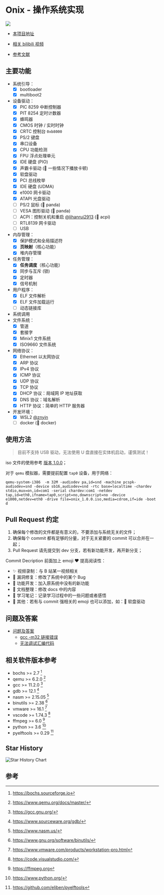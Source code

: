 # Onix - 操作系统实现

![](./docs/others/images/snapshot.png)

- [本项目地址](https://github.com/StevenBaby/onix)

- [相关 bilibili 视频](https://www.bilibili.com/video/BV1gR4y1u7or/)

- [参考文献](./docs/others/参考文献.md)

## 主要功能

- 系统引导：
    - [x] bootloader
    - [x] multiboot2
- 设备驱动：
    - [x] PIC 8259 中断控制器
    - [x] PIT 8254 定时计数器
    - [x] 蜂鸣器
    - [x] CMOS 时钟 / 实时时钟
    - [x] CRTC 控制台 `0xb8000`
    - [x] PS/2 键盘
    - [x] 串口设备
    - [x] CPU 功能检测
    - [x] FPU 浮点处理单元
    - [x] IDE 硬盘 (PIO)
    - [x] 声霸卡驱动 (🐛 一些情况下播放卡顿)
    - [x] 软盘驱动
    - [x] PCI 总线枚举
    - [x] IDE 硬盘 (UDMA)
    - [x] e1000 网卡驱动
    - [x] ATAPI 光盘驱动
    - [ ] PS/2 鼠标 (🌱 panda)
    - [ ] VESA 图形驱动 (🌱 panda)
    - [ ] ACPI：控制关机和重启 [@lihanrui2913](https://github.com/lihanrui2913) (🌱 acpi)
    - [ ] RTL8139 网卡驱动
    - [ ] USB
- 内存管理：
    - [x] 保护模式和全局描述符
    - [x] **页映射**（核心功能）
    - [x] 堆内存管理
- 任务管理：
    - [x] **任务调度**（核心功能）
    - [x] 同步与互斥 (锁)
    - [x] 定时器
    - [x] 信号机制
- 用户程序：
    - [x] ELF 文件解析
    - [x] ELF 文件加载运行
    - [ ] 动态链接库
- 系统调用
- 文件系统：
    - [x] 管道
    - [x] 套接字
    - [x] Minix1 文件系统
    - [x] ISO9660 文件系统
- 网络协议：
    - [x] Ethernet 以太网协议
    - [x] ARP 协议
    - [x] IPv4 协议
    - [x] ICMP 协议
    - [x] UDP 协议
    - [x] TCP 协议
    - [x] DHCP 协议：局域网 IP 地址获取
    - [x] DNS 协议：域名解析
    - [x] HTTP 协议：简单的 HTTP 服务器
- 开发环境：
    - [x] WSL2 [@znyin](https://github.com/znyinyyniu)
    - [ ] docker (🌱 docker)

## 使用方法

> 目前不支持 USB 驱动，无法使用 U 盘直接在实体机启动，谨慎测试！

iso 文件的使用参考 [版本 1.0.0](./docs/13%20系统优化/179%20版本%201.0.0.md)；

对于 `qemu` 模拟器，需要提前配置 `tap0` 设备，用于网络：

    qemu-system-i386  -m 32M -audiodev pa,id=snd -machine pcspk-audiodev=snd -device sb16,audiodev=snd -rtc base=localtime -chardev stdio,mux=on,id=com1 -serial chardev:com1 -netdev tap,id=eth0,ifname=tap0,script=no,downscript=no -device e1000,netdev=eth0 -drive file=onix_1.0.0.iso,media=cdrom,if=ide -boot d

## Pull Request 约定

1. 确保每个修改的文件都是有意义的，不要添加与系统无关的文件；
2. 确保每个 commit 都有足够的分量，对于无关紧要的 commit 可以合并在一起；
3. Pull Request 请先提交到 dev 分支，若有新功能开发，再开新分支；

Commit Decription 前面加上 emoji ❤️ 提高阅读性：

- ✨ 视频录制：与 B 站某一视频相关
- 🐛 漏洞修复：修改了系统中的某个 Bug
- 🎈 功能开发：加入原系统中没有的新功能
- 📖 文档整理：修改 docs 中的内容
- 📔 学习笔记：记录学习过程中的一些问题或者感悟
- 🍕 其他：若有与 commit 强相关的 emoji 也可以添加，如：💾 软盘驱动

## 问题及答案

- [问题及答案](./docs/others/问题及答案%20(Question%20and%20Answer).md)
    - [gcc -m32 链接错误](./docs/others/问题及答案%20(Question%20and%20Answer).md#gcc--m32-%E9%93%BE%E6%8E%A5%E9%94%99%E8%AF%AF)
    - [无法调试汇编代码](./docs/others/问题及答案%20(Question%20and%20Answer).md#%E6%97%A0%E6%B3%95%E8%B0%83%E8%AF%95%E6%B1%87%E7%BC%96%E4%BB%A3%E7%A0%81)

## 相关软件版本参考

- bochs >= 2.7 [^bochs]
- qemu >= 6.2.0 [^qemu]
- gcc >= 11.2.0 [^gcc]
- gdb >= 12.1 [^gdb]
- nasm >= 2.15.05 [^nasm]
- binutils >= 2.38 [^binutils]
- vmware >= 16.1 [^vmware]
- vscode >= 1.74.3 [^vscode]
- ffmpeg >= 6.0 [^ffmpeg]
- python >= 3.6 [^python]
- pyelftools >= 0.29 [^pyelftools]

## Star History

![Star History Chart](https://api.star-history.com/svg?repos=StevenBaby/onix&type=Date)

## 参考

[^bochs]: <https://bochs.sourceforge.io>
[^qemu]: <https://www.qemu.org/docs/master/>
[^gcc]: <https://gcc.gnu.org/>
[^gdb]: <https://www.sourceware.org/gdb/>
[^nasm]: <https://www.nasm.us/>
[^binutils]: <https://www.gnu.org/software/binutils/>
[^vmware]: <https://www.vmware.com/products/workstation-pro.html>
[^vscode]: <https://code.visualstudio.com/>
[^ffmpeg]: <https://ffmpeg.org>
[^python]: <https://www.python.org/>
[^pyelftools]: <https://github.com/eliben/pyelftools>
